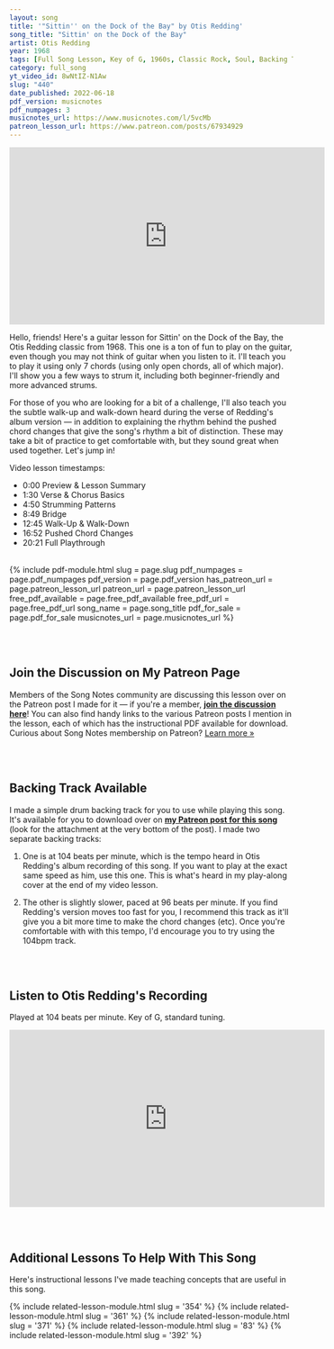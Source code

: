 ```yaml
---
layout: song
title: '"Sittin'' on the Dock of the Bay" by Otis Redding'
song_title: "Sittin' on the Dock of the Bay"
artist: Otis Redding
year: 1968
tags: [Full Song Lesson, Key of G, 1960s, Classic Rock, Soul, Backing Track]
category: full_song
yt_video_id: 8wNtIZ-N1Aw
slug: "440"
date_published: 2022-06-18
pdf_version: musicnotes
pdf_numpages: 3
musicnotes_url: https://www.musicnotes.com/l/5vcMb
patreon_lesson_url: https://www.patreon.com/posts/67934929
---
```


<!-- https://youtu.be/E5PqBrjsAPM -->

<iframe width="560" height="315" src="https://www.youtube.com/embed/{{page.yt_video_id}}" frameborder="0" allow="accelerometer; autoplay; encrypted-media; gyroscope; picture-in-picture" allowfullscreen></iframe>

Hello, friends! Here's a guitar lesson for Sittin' on the Dock of the Bay, the Otis Redding classic from 1968. This one is a ton of fun to play on the guitar, even though you may not think of guitar when you listen to it. I'll teach you to play it using only 7 chords (using only open chords, all of which major). I'll show you a few ways to strum it, including both beginner-friendly and more advanced strums.

For those of you who are looking for a bit of a challenge, I'll also teach you the subtle walk-up and walk-down heard during the verse of Redding's album version — in addition to explaining the rhythm behind the pushed chord changes that give the song's rhythm a bit of distinction. These may take a bit of practice to get comfortable with, but they sound great when used together. Let's jump in!

Video lesson timestamps:

- 0:00 Preview & Lesson Summary
- 1:30 Verse & Chorus Basics
- 4:50 Strumming Patterns
- 8:49 Bridge
- 12:45 Walk-Up & Walk-Down
- 16:52 Pushed Chord Changes
- 20:21 Full Playthrough

<!-- -->

<br />
{% include pdf-module.html slug = page.slug pdf_numpages = page.pdf_numpages pdf_version = page.pdf_version has_patreon_url = page.patreon_lesson_url patreon_url = page.patreon_lesson_url free_pdf_available = page.free_pdf_available free_pdf_url = page.free_pdf_url song_name = page.song_title pdf_for_sale = page.pdf_for_sale musicnotes_url = page.musicnotes_url %}

<br /><br />
## Join the Discussion on My Patreon Page

Members of the Song Notes community are discussing this lesson over on the Patreon post I made for it — if you're a member, **[join the discussion here]({{page.patreon_lesson_url}})**! You can also find handy links to the various Patreon posts I mention in the lesson, each of which has the instructional PDF available for download. Curious about Song Notes membership on Patreon? [Learn more »](/join)


<br /><br />
## Backing Track Available

I made a simple drum backing track for you to use while playing this song. It's available for you to download over on **[my Patreon post for this song]({{page.patreon_lesson_url}})** (look for the attachment at the very bottom of the post). I made two separate backing tracks:

1. One is at 104 beats per minute, which is the tempo heard in Otis Redding's album recording of this song. If you want to play at the exact same speed as him, use this one. This is what's heard in my play-along cover at the end of my video lesson.

2. The other is slightly slower, paced at 96 beats per minute. If you find Redding's version moves too fast for you, I recommend this track as it'll give you a bit more time to make the chord changes (etc). Once you're comfortable with with this tempo, I'd encourage you to try using the 104bpm track.

<br /><br />
## Listen to Otis Redding's Recording

Played at 104 beats per minute. Key of G, standard tuning.

<iframe width="560" height="315" src="https://www.youtube.com/embed/rTVjnBo96Ug" frameborder="0" allow="accelerometer; autoplay; encrypted-media; gyroscope; picture-in-picture" allowfullscreen></iframe>

<!-- https://www.youtube.com/watch?v=rTVjnBo96Ug -->

<br /><br />
## Additional Lessons To Help With This Song

Here's instructional lessons I've made teaching concepts that are useful in this song.

{% include related-lesson-module.html slug = '354' %} <!-- Walk-ups, Walk-downs, and the fretboard -->
{% include related-lesson-module.html slug = '361' %} <!-- Adding Grit with Flat 3rds and Flat 7ths -->
{% include related-lesson-module.html slug = '371' %} <!-- Bass note strumming -->
{% include related-lesson-module.html slug = '83' %}  <!-- G with 2 Fingers -->
{% include related-lesson-module.html slug = '392' %} <!-- F-major -->
